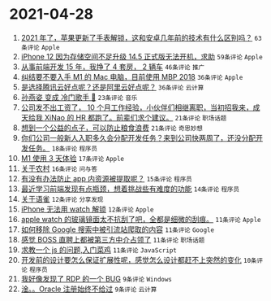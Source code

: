 # 2021-04-28

1. [2021 年了，苹果更新了手表解锁，这和安卓几年前的技术有什么区别吗？](https://www.v2ex.com/t/773753) `63条评论` `Apple`
1. [iPhone 12 因为存储空间不足升级 14.5 正式版无法开机，求助](https://www.v2ex.com/t/773744) `59条评论` `Apple`
1. [从事前端开发 15 年，我挣了 4 套房， 2 辆车](https://www.v2ex.com/t/773790) `46条评论` `推广`
1. [纠结要不要入手 M1 的 Mac 电脑，目前使用 MBP 2018](https://www.v2ex.com/t/773748) `36条评论` `Apple`
1. [是选择腾讯云好点呢？还是阿里云好点呢？](https://www.v2ex.com/t/773780) `36条评论` `云计算`
1. [孙燕姿 变成 冷门歌手 🤔️](https://www.v2ex.com/t/773843) `23条评论` `音乐`
1. [公司发不出工资了， 10 个月工作经验，小伙伴们相继离职，当初招我来，成天给我 XiNao 的 HR 都跑了。前辈们求个建议。](https://www.v2ex.com/t/773820) `21条评论` `职场话题`
1. [想到一个公益的点子，可以防止粮食浪费](https://www.v2ex.com/t/773806) `21条评论` `奇思妙想`
1. [你们公司一般新人入职多久会分配开发任务？来到公司快两周了，还没分配开发任务。](https://www.v2ex.com/t/773779) `18条评论` `程序员`
1. [M1 使用 3 天体验](https://www.v2ex.com/t/773833) `17条评论` `Apple`
1. [关于农村](https://www.v2ex.com/t/773757) `16条评论` `问与答`
1. [有没有办法防止 app 内资源被提取呢？](https://www.v2ex.com/t/773794) `15条评论` `程序员`
1. [最近学习前端发现有点瓶颈，想着挑战些有难度的功能](https://www.v2ex.com/t/773799) `14条评论` `程序员`
1. [关于语雀](https://www.v2ex.com/t/773772) `12条评论` `分享发现`
1. [iPhone 无法用 watch 解锁](https://www.v2ex.com/t/773745) `12条评论` `Apple`
1. [apple watch 的玻璃镜面太不抗刮了吧，全都是细微的刮痕。](https://www.v2ex.com/t/773846) `11条评论` `Apple`
1. [如何移除 Google 搜索中被引流站爬取的内容](https://www.v2ex.com/t/773818) `11条评论` `Google`
1. [感觉 BOSS 直聘上都被第三方中介占领了](https://www.v2ex.com/t/773771) `11条评论` `职场话题`
1. [求教一个 js 的问题,入门菜鸡](https://www.v2ex.com/t/773759) `11条评论` `JavaScript`
1. [开发前的设计要怎么保证扩展性呢，感觉怎么设计都赶不上突然的变化](https://www.v2ex.com/t/773788) `10条评论` `程序员`
1. [我好像发现了 RDP 的一个 BUG](https://www.v2ex.com/t/773773) `9条评论` `Windows`
1. [淦。。Oracle 注册始终不给过](https://www.v2ex.com/t/773766) `9条评论` `云计算`
